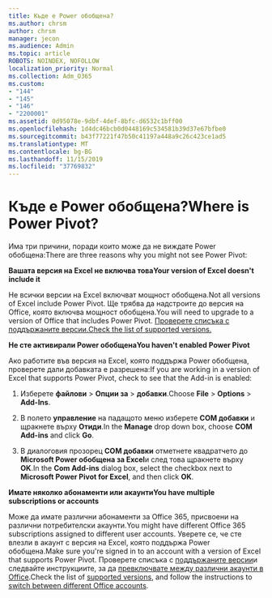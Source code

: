 ```yaml
---
title: Къде е Power обобщена?
ms.author: chrsm
author: chrsm
manager: jecon
ms.audience: Admin
ms.topic: article
ROBOTS: NOINDEX, NOFOLLOW
localization_priority: Normal
ms.collection: Adm_O365
ms.custom:
- "144"
- "145"
- "146"
- "2200001"
ms.assetid: 0d95078e-9dbf-4def-8bfc-d6532c1bff00
ms.openlocfilehash: 1d4dc46bcb0d0448169c534581b39d37e67bfbe0
ms.sourcegitcommit: b43f77221f47b50c41197a448a9c26c423ce1ad5
ms.translationtype: MT
ms.contentlocale: bg-BG
ms.lasthandoff: 11/15/2019
ms.locfileid: "37769832"
---
```

# <a name="where-is-power-pivot"></a><span data-ttu-id="6a4db-102">Къде е Power обобщена?</span><span class="sxs-lookup"><span data-stu-id="6a4db-102">Where is Power Pivot?</span></span>

<span data-ttu-id="6a4db-103">Има три причини, поради които може да не виждате Power обобщена:</span><span class="sxs-lookup"><span data-stu-id="6a4db-103">There are three reasons why you might not see Power Pivot:</span></span>
  
<span data-ttu-id="6a4db-104">**Вашата версия на Excel не включва това**</span><span class="sxs-lookup"><span data-stu-id="6a4db-104">**Your version of Excel doesn't include it**</span></span>
  
<span data-ttu-id="6a4db-105">Не всички версии на Excel включват мощност обобщена.</span><span class="sxs-lookup"><span data-stu-id="6a4db-105">Not all versions of Excel include Power Pivot.</span></span> <span data-ttu-id="6a4db-106">Ще трябва да надстроите до версия на Office, която включва мощност обобщена.</span><span class="sxs-lookup"><span data-stu-id="6a4db-106">You will need to upgrade to a version of Office that includes Power Pivot.</span></span> [<span data-ttu-id="6a4db-107">Проверете списъка с поддържаните версии.</span><span class="sxs-lookup"><span data-stu-id="6a4db-107">Check the list of supported versions.</span></span>](https://support.office.com/article/aa64e217-4b6e-410b-8337-20b87e1c2a4b.aspx)
  
<span data-ttu-id="6a4db-108">**Не сте активирали Power обобщена**</span><span class="sxs-lookup"><span data-stu-id="6a4db-108">**You haven't enabled Power Pivot**</span></span>
  
<span data-ttu-id="6a4db-109">Ако работите във версия на Excel, която поддържа Power обобщена, проверете дали добавката е разрешена:</span><span class="sxs-lookup"><span data-stu-id="6a4db-109">If you are working in a version of Excel that supports Power Pivot, check to see that the Add-in is enabled:</span></span>
  
1. <span data-ttu-id="6a4db-110">Изберете **файлови** \> **Опции за** \> **добавки**.</span><span class="sxs-lookup"><span data-stu-id="6a4db-110">Choose **File** \> **Options** \> **Add-Ins**.</span></span>

2. <span data-ttu-id="6a4db-111">В полето **управление** на падащото меню изберете **COM добавки** и щракнете върху **Отиди**.</span><span class="sxs-lookup"><span data-stu-id="6a4db-111">In the **Manage** drop down box, choose **COM Add-ins** and click **Go**.</span></span>

3. <span data-ttu-id="6a4db-112">В диалоговия прозорец **COM добавки** отметнете квадратчето до **Microsoft Power обобщена за Excel**и след това щракнете върху **OK**.</span><span class="sxs-lookup"><span data-stu-id="6a4db-112">In the **Com Add-ins** dialog box, select the checkbox next to **Microsoft Power Pivot for Excel**, and then click **OK**.</span></span>

<span data-ttu-id="6a4db-113">**Имате няколко абонаменти или акаунти**</span><span class="sxs-lookup"><span data-stu-id="6a4db-113">**You have multiple subscriptions or accounts**</span></span>
  
<span data-ttu-id="6a4db-114">Може да имате различни абонаменти за Office 365, присвоени на различни потребителски акаунти.</span><span class="sxs-lookup"><span data-stu-id="6a4db-114">You might have different Office 365 subscriptions assigned to different user accounts.</span></span> <span data-ttu-id="6a4db-115">Уверете се, че сте влезли в акаунт с версия на Excel, която поддържа Power обобщена.</span><span class="sxs-lookup"><span data-stu-id="6a4db-115">Make sure you're signed in to an account with a version of Excel that supports Power Pivot.</span></span> <span data-ttu-id="6a4db-116">Проверете списъка с [поддържаните версии](https://support.office.com/article/aa64e217-4b6e-410b-8337-20b87e1c2a4b.aspx)и следвайте инструкциите, за да [превключвате между различни акаунти в Office](https://support.office.com/article/b9582171-fd1f-4284-9846-bdd72bb28426.aspx#BKMK_WebSwitchAccounts).</span><span class="sxs-lookup"><span data-stu-id="6a4db-116">Check the list of [supported versions](https://support.office.com/article/aa64e217-4b6e-410b-8337-20b87e1c2a4b.aspx), and follow the instructions to [switch between different Office accounts](https://support.office.com/article/b9582171-fd1f-4284-9846-bdd72bb28426.aspx#BKMK_WebSwitchAccounts).</span></span>
